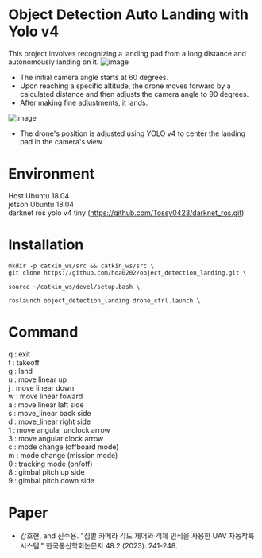 # Object Detection Auto Landing with Yolo v4
This project involves recognizing a landing pad from a long distance and autonomously landing on it.
![image](https://github.com/hoa0202/object_detection_landing/assets/67028730/b17315fe-f0da-441a-8f4a-321cb3f39131)

- The initial camera angle starts at 60 degrees.
- Upon reaching a specific altitude, the drone moves forward by a calculated distance and then adjusts the camera angle to 90 degrees.
- After making fine adjustments, it lands.

![image](https://github.com/hoa0202/object_detection_landing/assets/67028730/21e9604e-d43e-43f4-9fc0-50d735aec000)

- The drone's position is adjusted using YOLO v4 to center the landing pad in the camera's view.

# Environment
Host Ubuntu 18.04 \
jetson Ubuntu 18.04 \
darknet ros yolo v4 tiny (https://github.com/Tossy0423/darknet_ros.git)

# Installation
```
mkdir -p catkin_ws/src && catkin_ws/src \
git clone https://github.com/hoa0202/object_detection_landing.git \

source ~/catkin_ws/devel/setup.bash \

roslaunch object_detection_landing drone_ctrl.launch \
```
# Command
q : exit \
t : takeoff \
g : land \
u : move linear up \
j : move linear down \
w : move linear foward \
a : move linear laft side \
s : move_linear back side \
d : move_linear right side \
1 : move angular unclock arrow \
3 : move angular clock arrow \
c : mode change (offboard mode) \
m : mode change (mission mode) \
0 : tracking mode (on/off) \
8 : gimbal pitch up side \
9 : gimbal pitch down side

# Paper
- 강호현, and 신수용. "짐벌 카메라 각도 제어와 객체 인식을 사용한 UAV 자동착륙 시스템." 한국통신학회논문지 48.2 (2023): 241-248.
